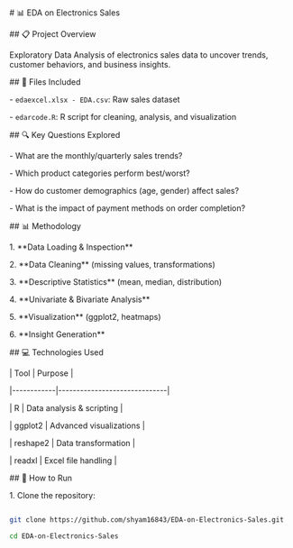 \# 📊 EDA on Electronics Sales



\## 📋 Project Overview

Exploratory Data Analysis of electronics sales data to uncover trends, customer behaviors, and business insights.



\## 📂 Files Included

\- `edaexcel.xlsx - EDA.csv`: Raw sales dataset  

\- `edarcode.R`: R script for cleaning, analysis, and visualization  



\## 🔍 Key Questions Explored

\- What are the monthly/quarterly sales trends?

\- Which product categories perform best/worst?

\- How do customer demographics (age, gender) affect sales?

\- What is the impact of payment methods on order completion?



\## 📊 Methodology

1\. \*\*Data Loading \& Inspection\*\*

2\. \*\*Data Cleaning\*\* (missing values, transformations)

3\. \*\*Descriptive Statistics\*\* (mean, median, distribution)

4\. \*\*Univariate \& Bivariate Analysis\*\*

5\. \*\*Visualization\*\* (ggplot2, heatmaps)

6\. \*\*Insight Generation\*\*



\## 💻 Technologies Used

| Tool       | Purpose                      |

|------------|------------------------------|

| R          | Data analysis \& scripting    |

| ggplot2    | Advanced visualizations      |

| reshape2   | Data transformation          |

| readxl     | Excel file handling          |



\## 🚀 How to Run

1\. Clone the repository:

```bash

git clone https://github.com/shyam16843/EDA-on-Electronics-Sales.git

cd EDA-on-Electronics-Sales

